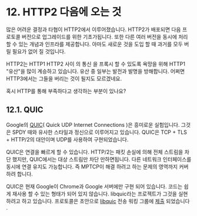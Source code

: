 
# 12. HTTP2 다음에 오는 것


많은 어려운 결정과 타협이 HTTP2에서 이루어졌습니다. HTTP2가 배포되면 다음 프로토콜 버전으로 업그레이드를 위한 기초가됩니다.
또한 다른 여러 버전을 동시에 처리 할 수 있는 개념과 인프라를 제공합니다. 아마도 새로운 것을 도입 할 때 과거를 모두 버릴 필요가 없어 질 것입니다.


HTTP2는 HTTP1 HTTP2 사이 의 통신 을 프록시 할 수 있도록 욕망을 위해 HTTP1 "유산"을 많이 계승하고 있습니다.
유산 중 일부는 발전과 발명을 방해합니다. 어쩌면 HTTP3에서는 그들을 버리는 것이 될지도 모르겠네요.

혹시 HTTP를 통해 부족하다고 생각하는  부분이 있나요?

## 12.1. QUIC

Google의 [QUIC](https://www.chromium.org/quic)( Quick UDP Internet Connections )은 흥미로운 실험입니다. 그것은 SPDY 때와 유사한 스타일과 정신으로 이루어지고 있습니다.
QUIC은 TCP + TLS + HTTP/2의 대안이며 UDP를 사용하여 구현되었습니다.

QUIC은 연결을 빠르게 할 수 있습니다.  HTTP/2는 패킷 손실에 의해 전체 스트림을 차단 했지만, QUIC에서는 대상 스트림만 차단 만하면됩니다.
다른 네트워크 인터페이스를 동시에 연결 유지도 가능합니다. 즉 MPTCP이 해결 하려고 하는 문제의 영역까지 커버하려 합니다.

QUIC은 현재 Google이 Chrome과 Google 서버에만 구현 되어 있습니다. 코드는 쉽게 재사용 할 수 있는 형태가 되어 있지 않습니다.
libquic라는 프로젝트가 그것을 실현 하려고 하고 있습니다. 프로토콜은 초안으로 [libquic](https://github.com/devsisters/libquic) 전송 워킹 그룹에 [제출](http://tools.ietf.org/html/draft-tsvwg-quic-protocol-01) 되었습니다 .
